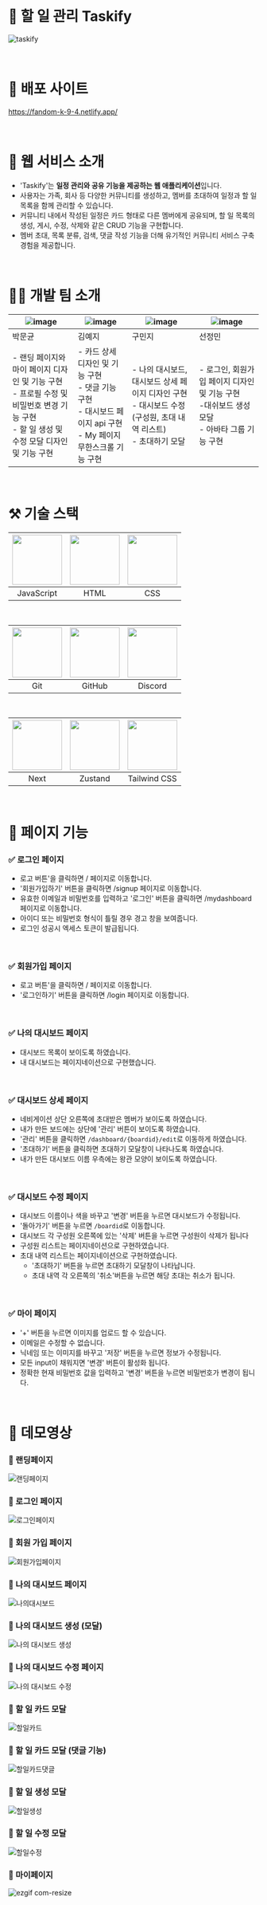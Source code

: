 # 📖 할 일 관리 Taskify
![taskify](https://github.com/user-attachments/assets/bc1987bf-8336-4492-8c40-147a226ce665)



<br/>

# 🔗 배포 사이트

https://fandom-k-9-4.netlify.app/

<br/>

# 🎀 웹 서비스 소개

-   'Taskify'는 **일정 관리와 공유 기능을 제공하는 웹 애플리케이션**입니다.
-   사용자는 가족, 회사 등 다양한 커뮤니티를 생성하고, 멤버를 초대하여 일정과 할 일 목록을 함께 관리할 수 있습니다.
-   커뮤니티 내에서 작성된 일정은 카드 형태로 다른 멤버에게 공유되며, 할 일 목록의 생성, 게시, 수정, 삭제와 같은 CRUD 기능을 구현합니다.
-   멤버 초대, 목록 분류, 검색, 댓글 작성 기능을 더해 유기적인 커뮤니티 서비스 구축 경험을 제공합니다.

<br/>

# 👨‍💻 개발 팀 소개

|![image](https://github.com/user-attachments/assets/520afd17-12e7-488f-a0cc-766a77f8e1e9)|![image](https://github.com/user-attachments/assets/ba8fe0b3-9244-4b1e-a3b2-c0cbdb3e6a4c)|![image](https://github.com/user-attachments/assets/9aa5b3dd-b669-42e7-8b09-ebd20acc6efc)|![image](https://github.com/user-attachments/assets/ad471dbb-4491-477c-b26a-a51fcc95e60a)|
|---|---|---|---|
| 박문균 | 김예지 | 구민지 | 선정민 |
|-  랜딩 페이지와 마이 페이지 디자인 및 기능 구현<br/>- 프로필 수정 및 비밀번호 변경 기능 구현<br/>- 할 일 생성 및 수정 모달 디자인 및 기능 구현|- 카드 상세 디자인 및 기능 구현<br/>- 댓글 기능 구현<br/>- 대시보드 페이지 api 구현<br/>- My 페이지 무한스크롤 기능 구현|- 나의 대시보드, 대시보드 상세 페이지 디자인 구현<br/>- 대시보드 수정 (구성원, 초대 내역 리스트)<br/>- 초대하기 모달| - 로그인, 회원가입 페이지 디자인 및 기능 구현<br/>-대쉬보드 생성 모달<br/> - 아바타 그룹 기능 구현  |

<br/>

# ⚒️ 기술 스택

|<img src="https://github.com/user-attachments/assets/215587a1-fb56-4dfd-87c4-5bb85517017a" width='100'/>|<img src="https://github.com/user-attachments/assets/ddf2f58e-6d06-4de1-8cda-d7d0660054f4" width='100'/>|<img src="https://github.com/user-attachments/assets/68263649-2ef8-46ae-82b5-51c9f617b7e6" width="100" /> |
|:---:|:---:|:---:|
| JavaScript | HTML | CSS |

<br/>

|<img src="https://github.com/user-attachments/assets/bbc20c4a-359b-4b5b-b416-e9caa4ecfff2" width="100" />|<img src="https://github.com/user-attachments/assets/140d878b-63b4-4236-8a1a-8a9b22423ce9" width='100'/>|<img src="https://github.com/user-attachments/assets/daf94f1f-34f2-414f-bfa7-ee9e341aea59" width="100" />|
|:---:|:---:|:---:|
|Git|GitHub|Discord|

<br/>

|<img src="https://github.com/user-attachments/assets/651f6ccd-615b-4fd3-a267-19f1f7945ef4" width="100" /> |<img src="https://github.com/user-attachments/assets/138b104e-b4c0-4571-a773-e7598eaa2e35" width='100'/>|<img src="https://github.com/user-attachments/assets/b94f7f28-33c9-49c3-8978-ddde0e5b5abd" width='100'/>|
|:---:|:---:|:---:|
|Next|Zustand|Tailwind CSS|

<br/>

# 🔨 페이지 기능


### ✅ 로그인 페이지

-    로고 버튼'을 클릭하면 / 페이지로 이동합니다.
-    '회원가입하기' 버튼을 클릭하면 /signup 페이지로 이동합니다.
-    유효한 이메일과 비밀번호를 입력하고 '로그인' 버튼을 클릭하면 /mydashboard 페이지로 이동합니다.
-    아이디 또는 비밀번호 형식이 틀릴 경우 경고 창을 보여줍니다.
-    로그인 성공시 엑세스 토큰이 발급됩니다.
<br />

### ✅ 회원가입 페이지

-   로고 버튼'을 클릭하면 / 페이지로 이동합니다.
-   '로그인하기' 버튼을 클릭하면 /login 페이지로 이동합니다.
<br />

### ✅ 나의 대시보드 페이지 

-   대시보드 목록이 보이도록 하였습니다.
-   내 대시보드는 페이지네이션으로 구현했습니다.
<br />

### ✅ 대시보드 상세 페이지

-   네비게이션 상단 오른쪽에 초대받은 멤버가 보이도록 하였습니다.  
-   내가 만든 보드에는 상단에 '관리' 버튼이 보이도록 하였습니다.
  -   '관리' 버튼을 클릭하면 `/dashboard/{boardid}/edit`로 이동하게 하였습니다.
-   '초대하기' 버튼을 클릭하면 초대하기 모달창이 나타나도록 하였습니다.
-   내가 만든 대시보드 이름 우측에는 왕관 모양이 보이도록 하였습니다. 
<br />

### ✅ 대시보드 수정 페이지 

-   대시보드 이름이나 색을 바꾸고 '변경' 버튼을 누르면 대시보드가 수정됩니다.
-   '돌아가기' 버튼을 누르면 `/boardid`로 이동합니다.
-   대시보드 각 구성원 오른쪽에 있는 '삭제' 버튼을 누르면 구성원이 삭제가 됩니다
-   구성원 리스트는 페이지네이션으로 구현하였습니다.
-   초대 내역 리스트는 페이지네이션으로 구현하였습니다.
    - '초대하기' 버튼을 누르면 초대하기 모달창이 나타납니다.
    - 초대 내역 각 오른쪽의 '취소'버튼을 누르면 해당 초대는 취소가 됩니다.
<br />

### ✅ 마이 페이지

- '+' 버튼을 누르면 이미지를 업로드 할 수 있습니다.
- 이메일은 수정할 수 없습니다.
- 닉네임 또는 이미지를 바꾸고 '저장' 버튼을 누르면 정보가 수정됩니다.
- 모든 input이 채워지면 '변경' 버튼이 활성화 됩니다.
- 정확한 현재 비밀번호 값을 입력하고 '변경' 버튼을 누르면 비밀번호가 변경이 됩니다.
<br />

# 📝 데모영상

### 📌 랜딩페이지
  
![랜딩페이지](https://github.com/user-attachments/assets/9f654817-972b-43c3-b075-b79c79455a08)
<br />

### 📌 로그인 페이지

![로그인페이지](https://github.com/user-attachments/assets/121168fb-1823-45e7-8b19-d124969451b3)
<br />

### 📌 회원 가입 페이지
![회원가입페이지](https://github.com/user-attachments/assets/6fdb265c-c040-4383-a1bd-76a50fe9c64b)
<br />

### 📌 나의 대시보드 페이지
![나의대시보드](https://github.com/user-attachments/assets/50c1eb3d-249e-43fd-8968-299fbd62421a)
<br />

### 📌 나의 대시보드 생성 (모달)

![나의 대시보드 생성](https://github.com/user-attachments/assets/5703519b-a229-48ef-ba77-12fc6e06e489)
<br />

### 📌 나의 대시보드 수정 페이지
![나의 대시보드 수정](https://github.com/user-attachments/assets/05b13a44-0b82-4c60-8c79-71fa7e2aa4dc)
<br />

### 📌 할 일 카드 모달

![할일카드](https://github.com/user-attachments/assets/cf7ccb30-62ca-4db0-8457-bf70f2b42a1f)
<br />

### 📌 할 일 카드 모달 (댓글 기능)

![할일카드댓글](https://github.com/user-attachments/assets/6fa2bf17-91df-4bdd-a99b-b5353188f384)
<br />


### 📌 할 일 생성 모달 

![할일생성](https://github.com/user-attachments/assets/4ac3610c-9d6f-47ef-8be5-1615c182d232)
<br />

### 📌 할 일 수정 모달 

![할일수정](https://github.com/user-attachments/assets/71df4187-10ab-4553-9bae-dc7dac1621b5)
<br />

### 📌 마이페이지
![ezgif com-resize](https://github.com/user-attachments/assets/858f1f23-99b1-4da1-9dcd-362d7ff1b62e)

<br />





<br/>
